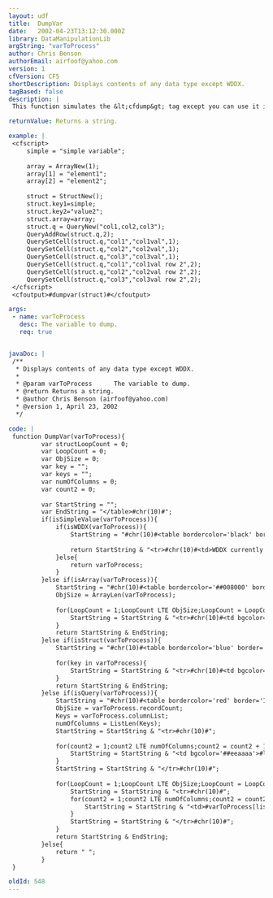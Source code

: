 ```yaml
---
layout: udf
title:  DumpVar
date:   2002-04-23T13:12:30.000Z
library: DataManipulationLib
argString: "varToProcess"
author: Chris Benson
authorEmail: airfoof@yahoo.com
version: 1
cfVersion: CF5
shortDescription: Displays contents of any data type except WDDX.
tagBased: false
description: |
 This function simulates the &lt;cfdump&gt; tag except you can use it inside cfscript.  It accepts any variable and returns a string representing the data, formatted in a color coded table.  This UDF currently does not display WDDX data.

returnValue: Returns a string.

example: |
 <cfscript>
     simple = "simple variable";
     
     array = ArrayNew(1);
     array[1] = "element1";
     array[2] = "element2";
     
     struct = StructNew();
     struct.key1=simple;
     struct.key2="value2";
     struct.array=array;
     struct.q = QueryNew("col1,col2,col3");
     QueryAddRow(struct.q,2);
     QuerySetCell(struct.q,"col1","col1val",1);
     QuerySetCell(struct.q,"col2","col2val",1);
     QuerySetCell(struct.q,"col3","col3val",1);
     QuerySetCell(struct.q,"col1","col1val row 2",2);
     QuerySetCell(struct.q,"col2","col2val row 2",2);
     QuerySetCell(struct.q,"col3","col3val row 2",2);
 </cfscript>
 <cfoutput>#dumpvar(struct)#</cfoutput>

args:
 - name: varToProcess
   desc: The variable to dump.
   req: true


javaDoc: |
 /**
  * Displays contents of any data type except WDDX.
  * 
  * @param varToProcess      The variable to dump. 
  * @return Returns a string. 
  * @author Chris Benson (airfoof@yahoo.com) 
  * @version 1, April 23, 2002 
  */

code: |
 function DumpVar(varToProcess){
         var structLoopCount = 0;
         var LoopCount = 0;
         var ObjSize = 0;
         var key = "";
         var keys = "";
         var numOfColumns = 0;
         var count2 = 0;
         
         var StartString = "";
         var EndString = "</table>#chr(10)#";
         if(isSimpleValue(varToProcess)){
             if(isWDDX(varToProcess)){
                 StartString = "#chr(10)#<table bordercolor='black' border='1' cellspacing='0' cellpadding='1'>#chr(10)#";
                 
                 return StartString & "<tr>#chr(10)#<td>WDDX currently not displayable</td>#chr(10)#</tr>#chr(10)#" & EndString;
             }else{
                 return varToProcess;
             }
         }else if(isArray(varToProcess)){
             StartString = "#chr(10)#<table bordercolor='##008000' border='1' cellspacing='0' cellpadding='1'>#chr(10)#";
             ObjSize = ArrayLen(varToProcess);
             
             for(LoopCount = 1;LoopCount LTE ObjSize;LoopCount = LoopCount + 1){
                 StartString = StartString & "<tr>#chr(10)#<td bgcolor='##cceecc' valign='top'>#LoopCount#</td><td>#dumpVar(varToProcess[LoopCount])#</td>#chr(10)#</tr>#chr(10)#";
             }
             return StartString & EndString;
         }else if(isStruct(varToProcess)){
             StartString = "#chr(10)#<table bordercolor='blue' border='1' cellspacing='0' cellpadding='1'>#chr(10)#";
             
             for(key in varToProcess){
                 StartString = StartString & "<tr>#chr(10)#<td bgcolor='##aaaaee' valign='top'>#key#</td>#chr(10)#<td>#dumpVar(varToProcess[key])#</td>#chr(10)#</tr>#chr(10)#";
             }
             return StartString & EndString;
         }else if(isQuery(varToProcess)){
             StartString = "#chr(10)#<table bordercolor='red' border='1' cellspacing='0' cellpadding='1'>#chr(10)#";
             ObjSize = varToProcess.recordCount;
             Keys = varToProcess.columnList;
             numOfColumns = ListLen(Keys);
             StartString = StartString & "<tr>#chr(10)#";
             
             for(count2 = 1;count2 LTE numOfColumns;count2 = count2 + 1){
                 StartString = StartString & "<td bgcolor='##eeaaaa'>#listGetAt(Keys,count2)#</td>#chr(10)#";
             }
             StartString = StartString & "</tr>#chr(10)#";
             
             for(LoopCount = 1;LoopCount LTE ObjSize;LoopCount = LoopCount + 1){
                 StartString = StartString & "<tr>#chr(10)#";
                 for(count2 = 1;count2 LTE numOfColumns;count2 = count2 + 1){
                     StartString = StartString & "<td>#varToProcess[listGetAt(Keys,count2)][loopCount]#</td>#chr(10)#";
                 }
                 StartString = StartString & "</tr>#chr(10)#";
             }
             return StartString & EndString;
         }else{
             return " ";
         }
 }

oldId: 548
---
```


